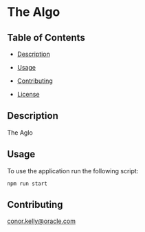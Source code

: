 # The Algo

  ## Table of Contents
  
  - [Description](#description)
  
  - [Usage](#usage)
  
  - [Contributing](#contributing)
  - [License](#license)

  ## Description
  
  The Aglo 

  

  

  ## Usage
  
  To use the application run the following script:
  
  ```
  npm run start
  ```

  ## Contributing
  
  conor.kelly@oracle.com

   
  